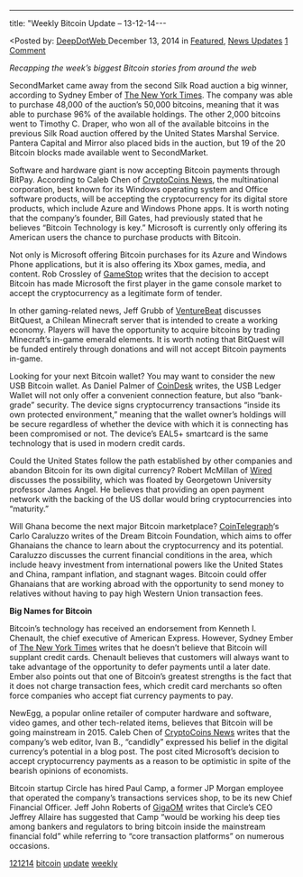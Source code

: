 ---
title: "Weekly Bitcoin Update – 13-12-14---

<article class="post-listing post-8610 post type-post status-publish format-standard has-post-thumbnail hentry  tag-2497 tag-bitcoin tag-update tag-weekly">
<<span>Posted by: <a href="https://www.deepdotweb.com/author/admin/" title="">DeepDotWeb </a></span>
    <span>December 13, 2014</span>
    <span>in <a href="https://www.deepdotweb.com/category/deepdot-news/" rel="category tag">Featured</a>, <a href="https://www.deepdotweb.com/category/news-updates/" rel="category tag">News Updates</a></span>
    <span><a href="https://www.deepdotweb.com/2014/12/13/weekly-bitcoin-update-12-12-14/#comments">1 Comment</a></span>
    </p>
    <div class="clear"></div>
    <div class="entry">
    <p><em>Recapping the week&#8217;s biggest Bitcoin stories from around the web</em></p>
    <p>SecondMarket came away from the second Silk Road auction a big winner, according to Sydney Ember of <a href="http://dealbook.nytimes.com/2014/12/09/secondmarket-nearly-sweeps-latest-bitcoin-auction/">The New York Times</a>. The company was able to purchase 48,000 of the auction&#8217;s 50,000 bitcoins, meaning that it was able to purchase 96% of the available holdings. The other 2,000 bitcoins went to Timothy C. Draper, who won all of the available bitcoins in the previous Silk Road auction offered by the United States Marshal Service. Pantera Capital and Mirror also placed bids in the auction, but 19 of the 20 Bitcoin blocks made available went to SecondMarket.</p>
    <p>Software and hardware giant is now accepting Bitcoin payments through BitPay. According to Caleb Chen of <a href="https://www.cryptocoinsnews.com/microsoft-now-accepts-bitcoin-bitpay/">CryptoCoins News</a>, the multinational corporation, best known for its Windows operating system and Office software products, will be accepting the cryptocurrency for its digital store products, which include Azure and Windows Phone apps. It is worth noting that the company&#8217;s founder, Bill Gates, had previously stated that he believes “Bitcoin Technology is key.” Microsoft is currently only offering its American users the chance to purchase products with Bitcoin.</p>
    <p>Not only is Microsoft offering Bitcoin purchases for its Azure and Windows Phone applications, but it is also offering its Xbox games, media, and content. Rob Crossley of <a href="http://www.gamespot.com/articles/bitcoin-can-now-be-traded-for-xbox-one-games/1100-6424171/">GameStop</a> writes that the decision to accept Bitcoin has made Microsoft the first player in the game console market to accept the cryptocurrency as a legitimate form of tender.</p>
    <p>In other gaming-related news, Jeff Grubb of <a href="http://venturebeat.com/2014/12/12/how-minecraft-may-make-bitcoin-the-official-currency-of-virtual-worlds/">VentureBeat</a> discusses BitQuest, a Chilean Minecraft server that is intended to create a working economy. Players will have the opportunity to acquire bitcoins by trading Minecraft&#8217;s in-game emerald elements. It is worth noting that BitQuest will be funded entirely through donations and will not accept Bitcoin payments in-game.</p>
    <p>Looking for your next Bitcoin wallet? You may want to consider the new USB Bitcoin wallet. As Daniel Palmer of <a href="https://www.coindesk.com/ledger-launches-usb-bitcoin-wallet-bank-grade-security/">CoinDesk</a> writes, the USB Ledger Wallet will not only offer a convenient connection feature, but also “bank-grade” security. The device signs cryptocurrency transactions “inside its own protected environment,” meaning that the wallet owner&#8217;s holdings will be secure regardless of whether the device with which it is connecting has been compromised or not. The device&#8217;s EAL5+ smartcard is the same technology that is used in modern credit cards.</p>
    <p>Could the United States follow the path established by other companies and abandon Bitcoin for its own digital currency? Robert McMillan of <a href="http://www.wired.com/2014/12/t-coin/">Wired</a> discusses the possibility, which was floated by Georgetown University professor James Angel. He believes that providing an open payment network with the backing of the US dollar would bring cryptocurrencies into “maturity.”</p>
    <p>Will Ghana become the next major Bitcoin marketplace? <a href="http://cointelegraph.com/news/113084/bitcoin-education-comes-to-ghana">CoinTelegraph</a>&#8216;s Carlo Caraluzzo writes of the Dream Bitcoin Foundation, which aims to offer Ghanaians the chance to learn about the cryptocurrency and its potential. Caraluzzo discusses the current financial conditions in the area, which include heavy investment from international powers like the United States and China, rampant inflation, and stagnant wages. Bitcoin could offer Ghanaians that are working abroad with the opportunity to send money to relatives without having to pay high Western Union transaction fees.</p>
    <p><strong>Big Names for Bitcoin</strong></p>
    <p>Bitcoin&#8217;s technology has received an endorsement from Kenneth I. Chenault, the chief executive of American Express. However, Sydney Ember of <a href="http://dealbook.nytimes.com/2014/12/11/american-express-chief-ken-chenault-sees-potential-in-bitcoins-technology/?_r=0">The New York Times</a> writes that he doesn&#8217;t believe that Bitcoin will supplant credit cards. Chenault believes that customers will always want to take advantage of the opportunity to defer payments until a later date. Ember also points out that one of Bitcoin&#8217;s greatest strengths is the fact that it does not charge transaction fees, which credit card merchants so often force companies who accept fiat currency payments to pay.</p>
    <p>NewEgg, a popular online retailer of computer hardware and software, video games, and other tech-related items, believes that Bitcoin will be going mainstream in 2015. Caleb Chen of <a href="https://www.cryptocoinsnews.com/newegg-thinks-bitcoin-going-mainstream-2015/">CryptoCoins News</a> writes that the company&#8217;s web editor, Ivan B., “candidly” expressed his belief in the digital currency&#8217;s potential in a blog post. The post cited Microsoft&#8217;s decision to accept cryptocurrency payments as a reason to be optimistic in spite of the bearish opinions of economists.</p>
    <p>Bitcoin startup Circle has hired Paul Camp, a former JP Morgan employee that operated the company&#8217;s transactions services shop, to be its new Chief Financial Officer. Jeff John Roberts of <a href="https://gigaom.com/2014/12/10/bitcoin-slump-belied-by-circles-hire-of-jp-morgan-alum/">GigaOM</a> writes that Circle&#8217;s CEO Jeffrey Allaire has suggested that Camp “would be working his deep ties among bankers and regulators to bring bitcoin inside the mainstream financial fold” while referring to “core transaction platforms” on numerous occasions.</p>
    </div>
    <a href="https://www.deepdotweb.com/tag/121214/" rel="tag">121214</a> <a href="https://www.deepdotweb.com/tag/bitcoin/" rel="tag">bitcoin</a> <a href="https://www.deepdotweb.com/tag/update/" rel="tag">update</a> <a href="https://www.deepdotweb.com/tag/weekly/" rel="tag">weekly</a></span> <span style="display:none" class="updated">2014-12-13</span>
    <div style="display:none" class="vcard author" itemprop="author" itemscope itemtype="http://schema.org/Person"><strong class="fn" itemprop="name">
    
